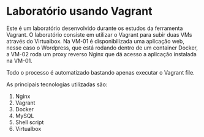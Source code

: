 # Laboratório usando Vagrant

Este é um laboratório desenvolvido durante os estudos da ferramenta Vagrant.
O laboratório consiste em utilizar o Vagrant para subir duas VMs através do Virtualbox. Na VM-01 é disponibilizada uma aplicação web, nesse caso o Wordpress, que está rodando dentro de um container Docker, a VM-02 roda um proxy reverso Nginx que dá acesso a aplicação instalada na VM-01.

Todo o processo é automatizado bastando apenas executar o Vagrant file. 

As principais tecnologias utilizadas são:
1. Nginx
2. Vagrant
3. Docker
4. MySQL
5. Shell script
6. Virtualbox

